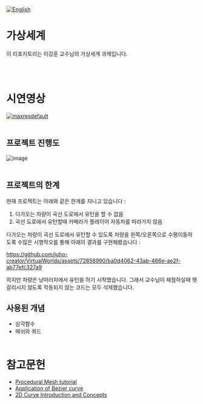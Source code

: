 [![English](https://img.shields.io/badge/lang-English-blue.svg)](https://github.com/juho-creator/VirtualWorlds/blob/main/README.md)


# 가상세계
이 리포지토리는 이강훈 교수님의 가상세계 과제입니다.

</br></br>



# 시연영상
[![maxresdefault](https://github.com/juho-creator/VirtualWorlds/assets/72856990/3064f332-286b-4337-b3cf-82939a44bf74)
](https://www.youtube.com/watch?v=jLfZWK6fyUM)
</br></br>

## 프로젝트 진행도
![image](https://github.com/juho-creator/VirtualWorlds/assets/72856990/c738694b-9505-43f3-ad22-033e68729204)
</br></br>

## 프로젝트의 한계
현재 프로젝트는 아래와 같은 한계를 지니고 있습니다 : 
1. 다가오는 차량이 곡선 도로에서 유턴을 할 수 없음
2. 곡선 도로에서 유턴할때 카메라가 플레이어 자동차를 따라가지 않음

다가오는 차량이 곡선 도로에서 유턴할 수 있도록 차량을 왼쪽/오른쪽으로 수평이동하도록 수많은 시행착오를 통해 아래의 결과를 구현해봤습니다 :





https://github.com/juho-creator/VirtualWorlds/assets/72856990/ba0d4062-43ab-466e-ae2f-ab77efc327a9



하지만 차량은 낭떠러지에서 유턴을 하기 시작했습니다.
그래서 교수님이 체점하실때 헷갈리시지 않도록 작동되지 않는 코드는 모두 삭제했습니다.


## 사용된 개념
- 삼각함수
- 메쉬와 쿼드
</br></br>


# 참고문헌
- [Procedural Mesh tutorial](https://www.youtube.com/watch?v=ucuOVL7c5Hw&list=PL5KbKbJ6Gf9-d303Lk8TGKCW-t5JsBdtB)
- [Application of Bezier curve](https://www.youtube.com/watch?v=BQvBq3K50u8)
- [2D Curve Introduction and Concepts](https://www.youtube.com/watch?v=RF04Fi9OCPc&list=PLsCt1Wdr6utD1wqJ1GB_cFjhgtUXO-osI)
